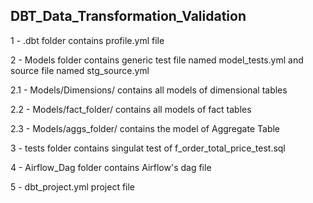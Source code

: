 ## DBT_Data_Transformation_Validation

1 - .dbt folder contains profile.yml file

2 - Models folder contains generic test file named model_tests.yml and source file named stg_source.yml

2.1 - Models/Dimensions/ contains all models of dimensional tables

2.2 - Models/fact_folder/ contains all models of fact tables

2.3 - Models/aggs_folder/ contains the model of Aggregate Table

3 - tests folder contains singulat test of f_order_total_price_test.sql

4 - Airflow_Dag folder contains Airflow's dag file

5 - dbt_project.yml project file
